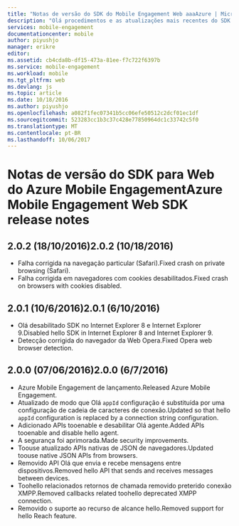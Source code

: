 ```yaml
---
title: "Notas de versão do SDK do Mobile Engagement Web aaaAzure | Microsoft Docs"
description: "Olá procedimentos e as atualizações mais recentes do SDK da Web para o Azure Mobile Engagement"
services: mobile-engagement
documentationcenter: mobile
author: piyushjo
manager: erikre
editor: 
ms.assetid: cb4cda8b-df15-473a-81ee-f7c722f6397b
ms.service: mobile-engagement
ms.workload: mobile
ms.tgt_pltfrm: web
ms.devlang: js
ms.topic: article
ms.date: 10/18/2016
ms.author: piyushjo
ms.openlocfilehash: a082f1fec07341b5cc06efe50512c2dcf01ec1df
ms.sourcegitcommit: 523283cc1b3c37c428e77850964dc1c33742c5f0
ms.translationtype: MT
ms.contentlocale: pt-BR
ms.lasthandoff: 10/06/2017
---
```

# <a name="azure-mobile-engagement-web-sdk-release-notes"></a><span data-ttu-id="cc732-103">Notas de versão do SDK para Web do Azure Mobile Engagement</span><span class="sxs-lookup"><span data-stu-id="cc732-103">Azure Mobile Engagement Web SDK release notes</span></span>
## <a name="202-10182016"></a><span data-ttu-id="cc732-104">2.0.2 (18/10/2016)</span><span class="sxs-lookup"><span data-stu-id="cc732-104">2.0.2 (10/18/2016)</span></span>
* <span data-ttu-id="cc732-105">Falha corrigida na navegação particular (Safari).</span><span class="sxs-lookup"><span data-stu-id="cc732-105">Fixed crash on private browsing (Safari).</span></span>
* <span data-ttu-id="cc732-106">Falha corrigida em navegadores com cookies desabilitados.</span><span class="sxs-lookup"><span data-stu-id="cc732-106">Fixed crash on browsers with cookies disabled.</span></span>

## <a name="201-6102016"></a><span data-ttu-id="cc732-107">2.0.1 (10/6/2016)</span><span class="sxs-lookup"><span data-stu-id="cc732-107">2.0.1 (6/10/2016)</span></span>
* <span data-ttu-id="cc732-108">Olá desabilitado SDK no Internet Explorer 8 e Internet Explorer 9.</span><span class="sxs-lookup"><span data-stu-id="cc732-108">Disabled hello SDK in Internet Explorer 8 and Internet Explorer 9.</span></span>
* <span data-ttu-id="cc732-109">Detecção corrigida do navegador da Web Opera.</span><span class="sxs-lookup"><span data-stu-id="cc732-109">Fixed Opera web browser detection.</span></span>

## <a name="200-672016"></a><span data-ttu-id="cc732-110">2.0.0 (07/06/2016)</span><span class="sxs-lookup"><span data-stu-id="cc732-110">2.0.0 (6/7/2016)</span></span>
* <span data-ttu-id="cc732-111">Azure Mobile Engagement de lançamento.</span><span class="sxs-lookup"><span data-stu-id="cc732-111">Released Azure Mobile Engagement.</span></span>
* <span data-ttu-id="cc732-112">Atualizado de modo que Olá `appId` configuração é substituída por uma configuração de cadeia de caracteres de conexão.</span><span class="sxs-lookup"><span data-stu-id="cc732-112">Updated so that hello `appId` configuration is replaced by a connection string configuration.</span></span>
* <span data-ttu-id="cc732-113">Adicionado APIs tooenable e desabilitar Olá agente.</span><span class="sxs-lookup"><span data-stu-id="cc732-113">Added APIs tooenable and disable hello agent.</span></span>
* <span data-ttu-id="cc732-114">A segurança foi aprimorada.</span><span class="sxs-lookup"><span data-stu-id="cc732-114">Made security improvements.</span></span>
* <span data-ttu-id="cc732-115">Toouse atualizado APIs nativas de JSON de navegadores.</span><span class="sxs-lookup"><span data-stu-id="cc732-115">Updated toouse native JSON APIs from browsers.</span></span>
* <span data-ttu-id="cc732-116">Removido API Olá que envia e recebe mensagens entre dispositivos.</span><span class="sxs-lookup"><span data-stu-id="cc732-116">Removed hello API that sends and receives messages between devices.</span></span>
* <span data-ttu-id="cc732-117">Toohello relacionados retornos de chamada removido preterido conexão XMPP.</span><span class="sxs-lookup"><span data-stu-id="cc732-117">Removed callbacks related toohello deprecated XMPP connection.</span></span>
* <span data-ttu-id="cc732-118">Removido o suporte ao recurso de alcance hello.</span><span class="sxs-lookup"><span data-stu-id="cc732-118">Removed support for hello Reach feature.</span></span>

